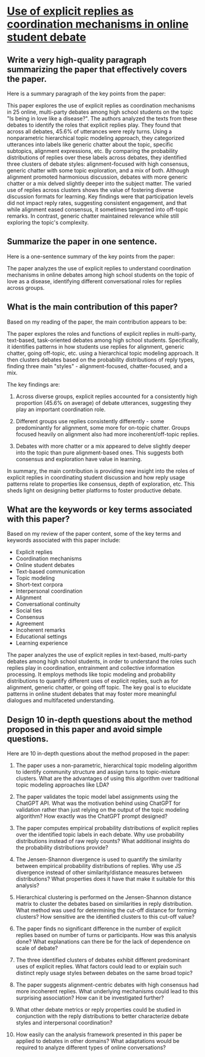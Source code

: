 # [Use of explicit replies as coordination mechanisms in online student   debate](https://arxiv.org/abs/2311.18466)

## Write a very high-quality paragraph summarizing the paper that effectively covers the paper.

 Here is a summary paragraph of the key points from the paper:

This paper explores the use of explicit replies as coordination mechanisms in 25 online, multi-party debates among high school students on the topic "Is being in love like a disease?". The authors analyzed the texts from these debates to identify the roles that explicit replies play. They found that across all debates, 45.6% of utterances were reply turns. Using a nonparametric hierarchical topic modeling approach, they categorized utterances into labels like generic chatter about the topic, specific subtopics, alignment expressions, etc. By comparing the probability distributions of replies over these labels across debates, they identified three clusters of debate styles: alignment-focused with high consensus, generic chatter with some topic exploration, and a mix of both. Although alignment promoted harmonious discussion, debates with more generic chatter or a mix delved slightly deeper into the subject matter. The varied use of replies across clusters shows the value of fostering diverse discussion formats for learning. Key findings were that participation levels did not impact reply rates, suggesting consistent engagement, and that while alignment eased consensus, it sometimes tangented into off-topic remarks. In contrast, generic chatter maintained relevance while still exploring the topic's complexity.


## Summarize the paper in one sentence.

 Here is a one-sentence summary of the key points from the paper:

The paper analyzes the use of explicit replies to understand coordination mechanisms in online debates among high school students on the topic of love as a disease, identifying different conversational roles for replies across groups.


## What is the main contribution of this paper?

 Based on my reading of the paper, the main contribution appears to be:

The paper explores the roles and functions of explicit replies in multi-party, text-based, task-oriented debates among high school students. Specifically, it identifies patterns in how students use replies for alignment, generic chatter, going off-topic, etc. using a hierarchical topic modeling approach. It then clusters debates based on the probability distributions of reply types, finding three main "styles" - alignment-focused, chatter-focused, and a mix. 

The key findings are:

1) Across diverse groups, explicit replies accounted for a consistently high proportion (45.6% on average) of debate utterances, suggesting they play an important coordination role.

2) Different groups use replies consistently differently - some predominantly for alignment, some more for on-topic chatter. Groups focused heavily on alignment also had more incoherent/off-topic replies. 

3) Debates with more chatter or a mix appeared to delve slightly deeper into the topic than pure alignment-based ones. This suggests both consensus and exploration have value in learning.

In summary, the main contribution is providing new insight into the roles of explicit replies in coordinating student discussion and how reply usage patterns relate to properties like consensus, depth of exploration, etc. This sheds light on designing better platforms to foster productive debate.


## What are the keywords or key terms associated with this paper?

 Based on my review of the paper content, some of the key terms and keywords associated with this paper include:

- Explicit replies
- Coordination mechanisms
- Online student debates
- Text-based communication
- Topic modeling 
- Short-text corpora
- Interpersonal coordination 
- Alignment
- Conversational continuity
- Social ties
- Consensus
- Agreement
- Incoherent remarks
- Educational settings
- Learning experience

The paper analyzes the use of explicit replies in text-based, multi-party debates among high school students, in order to understand the roles such replies play in coordination, entrainment and collective information processing. It employs methods like topic modeling and probability distributions to quantify different uses of explicit replies, such as for alignment, generic chatter, or going off topic. The key goal is to elucidate patterns in online student debates that may foster more meaningful dialogues and multifaceted understanding.


## Design 10 in-depth questions about the method proposed in this paper and avoid simple questions.

 Here are 10 in-depth questions about the method proposed in the paper:

1. The paper uses a non-parametric, hierarchical topic modeling algorithm to identify community structure and assign turns to topic-mixture clusters. What are the advantages of using this algorithm over traditional topic modeling approaches like LDA? 

2. The paper validates the topic model label assignments using the ChatGPT API. What was the motivation behind using ChatGPT for validation rather than just relying on the output of the topic modeling algorithm? How exactly was the ChatGPT prompt designed?

3. The paper computes empirical probability distributions of explicit replies over the identified topic labels in each debate. Why use probability distributions instead of raw reply counts? What additional insights do the probability distributions provide?

4. The Jensen-Shannon divergence is used to quantify the similarity between empirical probability distributions of replies. Why use JS divergence instead of other similarity/distance measures between distributions? What properties does it have that make it suitable for this analysis?

5. Hierarchical clustering is performed on the Jensen-Shannon distance matrix to cluster the debates based on similarities in reply distribution. What method was used for determining the cut-off distance for forming clusters? How sensitive are the identified clusters to this cut-off value?  

6. The paper finds no significant difference in the number of explicit replies based on number of turns or participants. How was this analysis done? What explanations can there be for the lack of dependence on scale of debate?

7. The three identified clusters of debates exhibit different predominant uses of explicit replies. What factors could lead to or explain such distinct reply usage styles between debates on the same broad topic?  

8. The paper suggests alignment-centric debates with high consensus had more incoherent replies. What underlying mechanisms could lead to this surprising association? How can it be investigated further?

9. What other debate metrics or reply properties could be studied in conjunction with the reply distributions to better characterize debate styles and interpersonal coordination?

10. How easily can the analysis framework presented in this paper be applied to debates in other domains? What adaptations would be required to analyze different types of online conversations?
